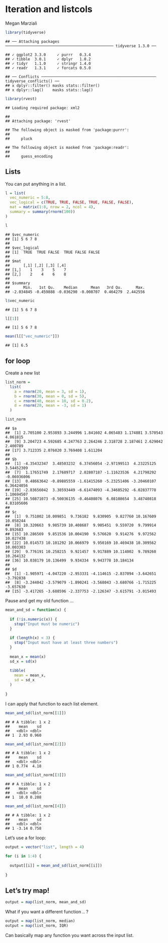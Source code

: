 Iteration and listcols
================
Megan Marziali

``` r
library(tidyverse)
```

    ## ── Attaching packages ──────────────────────────────────────────────── tidyverse 1.3.0 ──

    ## ✓ ggplot2 3.3.0     ✓ purrr   0.3.4
    ## ✓ tibble  3.0.1     ✓ dplyr   1.0.2
    ## ✓ tidyr   1.1.0     ✓ stringr 1.4.0
    ## ✓ readr   1.3.1     ✓ forcats 0.5.0

    ## ── Conflicts ─────────────────────────────────────────────────── tidyverse_conflicts() ──
    ## x dplyr::filter() masks stats::filter()
    ## x dplyr::lag()    masks stats::lag()

``` r
library(rvest)
```

    ## Loading required package: xml2

    ## 
    ## Attaching package: 'rvest'

    ## The following object is masked from 'package:purrr':
    ## 
    ##     pluck

    ## The following object is masked from 'package:readr':
    ## 
    ##     guess_encoding

## Lists

You can put anything in a list.

``` r
l = list(
  vec_numeric = 5:8,
  vec_logical = c(TRUE, TRUE, FALSE, TRUE, FALSE, FALSE),
  mat = matrix(1:8, nrow = 2, ncol = 4),
  summary = summary(rnorm(100))
)
```

``` r
l
```

    ## $vec_numeric
    ## [1] 5 6 7 8
    ## 
    ## $vec_logical
    ## [1]  TRUE  TRUE FALSE  TRUE FALSE FALSE
    ## 
    ## $mat
    ##      [,1] [,2] [,3] [,4]
    ## [1,]    1    3    5    7
    ## [2,]    2    4    6    8
    ## 
    ## $summary
    ##      Min.   1st Qu.    Median      Mean   3rd Qu.      Max. 
    ## -2.034845 -0.459888 -0.036290 -0.008707  0.464279  2.442556

``` r
l$vec_numeric
```

    ## [1] 5 6 7 8

``` r
l[[1]]
```

    ## [1] 5 6 7 8

``` r
mean(l[["vec_numeric"]])
```

    ## [1] 6.5

## for loop

Create a new list

``` r
list_norm = 
  list(
    a = rnorm(20, mean = 3, sd = 1),
    b = rnorm(30, mean = 0, sd = 5),
    c = rnorm(40, mean = 10, sd = 0.2),
    d = rnorm(20, mean = -3, sd = 1)
  )
```

``` r
list_norm
```

    ## $a
    ##  [1] 2.705100 2.953893 3.244996 1.841602 4.065483 1.174881 3.570543 4.061815
    ##  [9] 3.204723 4.592685 4.247763 2.264246 2.318728 2.187461 2.629042 2.400789
    ## [17] 3.712335 2.076020 3.769408 1.611204
    ## 
    ## $b
    ##  [1] -4.35432347  3.48503232  6.37456054 -2.97199513  4.23225125  3.54452309
    ##  [7]  1.17651749  2.17689717  2.02807187 -1.11623536  4.21798292 -0.06936006
    ## [13]  0.48663642 -0.89885559 -1.61415260 -5.23251406 -3.20460107  6.36424056
    ## [19] -2.83656042  3.38593449 -6.61474093 -4.34685292 -6.02837778  1.10694507
    ## [25] 10.50871073 -0.50036135 -0.46408076  6.08108654  3.48740818  4.83105606
    ## 
    ## $c
    ##  [1]  9.751002 10.009851  9.736182  9.830905  9.827760 10.167609 10.058244
    ##  [8] 10.320663  9.985739 10.408687  9.905451  9.559720  9.799914  9.892683
    ## [15] 10.286569  9.851536 10.004190  9.576620  9.914276  9.972562 10.027438
    ## [22] 10.014573 10.101292 10.066979  9.950169 10.469438 10.309562 10.003303
    ## [29]  9.776191 10.258215  9.921457  9.917889 10.114002  9.789260 10.264132
    ## [36] 10.038179 10.136499  9.934334  9.943778 10.184134
    ## 
    ## $d
    ##  [1] -1.905971 -4.047220 -2.953331 -4.114615 -2.837094 -3.642651 -3.792838
    ##  [8] -3.244042 -3.579079 -1.890241 -3.568043 -3.680766 -1.715225 -3.657630
    ## [15] -3.417265 -3.688596 -2.337753 -2.126347 -3.615791 -3.015493

Pause and get my old function …

``` r
mean_and_sd = function(x) {
  
  if (!is.numeric(x)) {
    stop("Input must be numeric")
  }
  
  if (length(x) < 3) {
    stop("Input must have at least three numbers")
  }
  
  mean_x = mean(x)
  sd_x = sd(x)
  
  tibble(
    mean = mean_x,
    sd = sd_x
  )
  
}
```

I can apply that function to each list element.

``` r
mean_and_sd(list_norm[[1]])
```

    ## # A tibble: 1 x 2
    ##    mean    sd
    ##   <dbl> <dbl>
    ## 1  2.93 0.960

``` r
mean_and_sd(list_norm[[2]])
```

    ## # A tibble: 1 x 2
    ##    mean    sd
    ##   <dbl> <dbl>
    ## 1 0.774  4.18

``` r
mean_and_sd(list_norm[[3]])
```

    ## # A tibble: 1 x 2
    ##    mean    sd
    ##   <dbl> <dbl>
    ## 1  10.0 0.208

``` r
mean_and_sd(list_norm[[4]])
```

    ## # A tibble: 1 x 2
    ##    mean    sd
    ##   <dbl> <dbl>
    ## 1 -3.14 0.758

Let’s use a for loop:

``` r
output = vector("list", length = 4)

for (i in 1:4) {
  
  output[[i]] = mean_and_sd(list_norm[[i]])
  
}
```

## Let’s try map\!

``` r
output = map(list_norm, mean_and_sd)
```

What if you want a different function .. ?

``` r
output = map(list_norm, median)
output = map(list_norm, IQR)
```

Can basically map any function you want across the input list.
